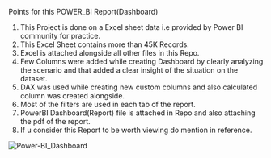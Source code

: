 Points for this POWER_BI Report(Dashboard) 
1. This Project is done on a Excel sheet data i.e provided by Power BI community for practice.
2. This Excel Sheet contains more than 45K Records.
3. Excel is attached alongside all other files in this Repo.
4. Few Columns were added while creating Dashboard by clearly analyzing the scenario and that added a clear insight of the situation on the dataset.
5. DAX was used while creating new custom columns and also calculated column was created alongside.
6. Most of the filters are used in each tab of the report.
7. PowerBI Dashboard(Report) file is attached in Repo and also attaching the pdf of the report.
8. If u consider this Report to be worth viewing do mention in reference.


![Power-BI_Dashboard](https://user-images.githubusercontent.com/44944830/171998324-d93f6418-0aef-40cd-9dff-06e861ecd8b7.png)
